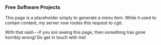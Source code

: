 ### Free Software Projects

This page is a placeholder simply to generate a menu item.
While it used to contain content,
  my server now routes this request to cgit.

With that said---if you _are_ seeing this page,
  then something has gone horribly wrong!
Do get in touch with me!


